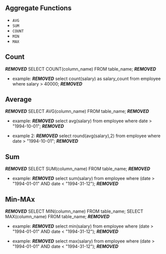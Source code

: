 ## Aggregate Functions

* `AVG`
* `SUM`
* `COUNT`
* `MIN`
* `MAX`

## Count

***REMOVED*** SELECT COUNT(column_name) FROM table_name; ***REMOVED***

* example: ***REMOVED*** select count(salary) as salary_count from employee  where salary > 40000; ***REMOVED***


## Average

***REMOVED*** SELECT AVG(column_name) FROM table_name; ***REMOVED***

* example: ***REMOVED*** select avg(salary) from employee  where date > "1994-10-01"; ***REMOVED***

* example 2: ***REMOVED*** select round(avg(salary),2) from employee where date > "1994-10-01"; ***REMOVED***


## Sum

***REMOVED*** SELECT SUM(column_name) FROM table_name; ***REMOVED***

* example: ***REMOVED*** select sum(salary) from employee where (date > "1994-01-01" AND date < "1994-31-12"); ***REMOVED***


## Min-MAx

***REMOVED***
SELECT MIN(column_name) FROM table_name;
SELECT MAX(column_name) FROM table_name;
***REMOVED***

* example: ***REMOVED*** select min(salary) from employee where (date > "1994-01-01" AND date < "1994-31-12"); ***REMOVED***

* example: ***REMOVED*** select max(salary) from employee where (date > "1994-01-01" AND date < "1994-31-12"); ***REMOVED***




